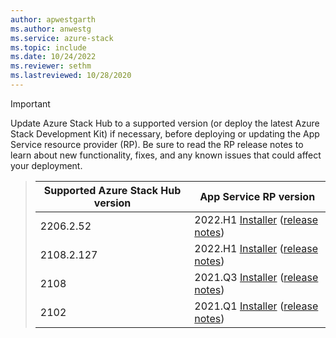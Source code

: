 ```yaml
---
author: apwestgarth
ms.author: anwestg
ms.service: azure-stack
ms.topic: include
ms.date: 10/24/2022
ms.reviewer: sethm
ms.lastreviewed: 10/28/2020
---
```

<!-- TODO - For each release: add AzS Hub build number, App Service RP version number, & corresponding App Service release notes text/link -->
> [!IMPORTANT]
> Update Azure Stack Hub to a supported version (or deploy the latest Azure Stack Development Kit) if necessary, before deploying or updating the App Service resource provider (RP). Be sure to read the RP release notes to learn about new functionality, fixes, and any known issues that could affect your deployment.

> | Supported Azure Stack Hub version | App Service RP version |
> |-----|---|
> | 2206.2.52 | 2022.H1 [Installer](https://aka.ms/appsvcupdate22h1installer) ([release notes](../operator/app-service-release-notes-2022-h1.md))
> | 2108.2.127 | 2022.H1 [Installer](https://aka.ms/appsvcupdate22h1installer) ([release notes](../operator/app-service-release-notes-2022-h1.md))
> | 2108 | 2021.Q3 [Installer](https://aka.ms/appsvcupdate21q3installer) ([release notes](../operator/app-service-release-notes-2021-Q3.md)) |
> | 2102 | 2021.Q1 [Installer](https://aka.ms/appsvcupdate21q1installer) ([release notes](../operator/app-service-release-notes-2021-Q1.md)) |

